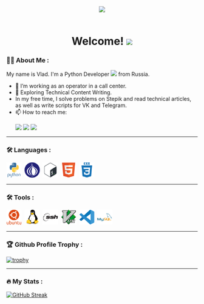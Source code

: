 <div id="header" align="center">
  <img src="https://media.giphy.com/media/qgQUggAC3Pfv687qPC/giphy.gif" width="480"/></br>
  <img src="https://komarev.com/ghpvc/?username=k0tmurlik&style=flat-square&color=blue" alt=""/></br>
<h1>
  Welcome!
  <img src="https://media.giphy.com/media/hvRJCLFzcasrR4ia7z/giphy.gif" width="30px"/>
</h1>
</div>

### :man_technologist: About Me :
My name is Vlad. I'm a Python Developer <img src="https://media.giphy.com/media/WUlplcMpOCEmTGBtBW/giphy.gif" width="30"> from Russia.
- :telescope: I’m working as an operator in a call center.
- :seedling: Exploring Technical Content Writing.
- In my free time, I solve problems on Stepik and read technical articles, as well as write scripts for VK and Telegram.
- :mailbox: How to reach me:</br></br>
<a href="https://vk.com/k0t_murlik"><img src="https://github.com/gauravghongde/social-icons/blob/master/SVG/Color/VK.svg" /></a>
<a href="https://t.me/k0t_murlik"><img src="https://github.com/gauravghongde/social-icons/blob/master/SVG/Color/Telegram.svg" /></a>
<a href="mailto:tech@ltscld.ru"><img src="https://github.com/gauravghongde/social-icons/blob/master/SVG/Color/Gmail.svg" /></a>

----
### :hammer_and_wrench: Languages :
<div>
  <a href="https://github.com/k0tmurlik/k0tmurlik"><img src="https://github.com/devicons/devicon/blob/master/icons/python/python-original-wordmark.svg"  title="Python" alt="Python" width="40" height="40"/></a>&nbsp;
  <a href="https://github.com/k0tmurlik/k0tmurlik"><img src="https://github.com/devicons/devicon/blob/master/icons/perl/perl-original.svg"  title="Perl" alt="Perl" width="40" height="40"/></a>&nbsp;
  <a href="https://github.com/k0tmurlik/k0tmurlik"><img src="https://github.com/devicons/devicon/blob/master/icons/bash/bash-original.svg"  title="Bash" alt="Bash" width="40" height="40"/></a>&nbsp;
  <a href="https://github.com/k0tmurlik/k0tmurlik"><img src="https://github.com/devicons/devicon/blob/master/icons/html5/html5-original.svg" title="HTML5" alt="HTML" width="40" height="40"/></a>&nbsp;
  <a href="https://github.com/k0tmurlik/k0tmurlik"><img src="https://github.com/devicons/devicon/blob/master/icons/css3/css3-plain-wordmark.svg"  title="CSS3" alt="CSS" width="40" height="40"/></a>&nbsp;
 </div>

----
### :hammer_and_wrench: Tools :
<div>
  <a href="https://github.com/k0tmurlik/k0tmurlik"><img src="https://github.com/devicons/devicon/blob/master/icons/ubuntu/ubuntu-plain-wordmark.svg"  title="Ubuntu" alt="Ubuntu" width="40" height="40"/></a>&nbsp;
  <a href="https://github.com/k0tmurlik/k0tmurlik"><img src="https://github.com/devicons/devicon/blob/master/icons/linux/linux-original.svg"  title="Linux" alt="Linux" width="40" height="40"/></a>&nbsp;
  <a href="https://github.com/k0tmurlik/k0tmurlik"><img src="https://github.com/devicons/devicon/blob/master/icons/ssh/ssh-original-wordmark.svg"  title="SSH" alt="SSH" width="40" height="40"/></a>&nbsp;
  <a href="https://github.com/k0tmurlik/k0tmurlik"><img src="https://github.com/devicons/devicon/blob/master/icons/vim/vim-original.svg"  title="Vim" alt="Vim" width="40" height="40"/></a>&nbsp;
  <a href="https://github.com/k0tmurlik/k0tmurlik"><img src="https://github.com/devicons/devicon/blob/master/icons/vscode/vscode-original.svg"  title="vscode" alt="vscode" width="40" height="40"/></a>&nbsp;
  <a href="https://github.com/k0tmurlik/k0tmurlik"><img src="https://github.com/devicons/devicon/blob/master/icons/mysql/mysql-original-wordmark.svg" title="MySQL"  alt="MySQL" width="40" height="40"/></a>&nbsp;
</div>

----
### :trophy: Github Profile Trophy :
[![trophy](https://github-profile-trophy.vercel.app/?username=ryo-ma)](https://github.com/ryo-ma/github-profile-trophy)</br>

----
### :fire: My Stats :
[![GitHub Streak](https://github-readme-streak-stats.herokuapp.com/?user=k0tmurlik)](https://git.io/streak-stats)</br>
